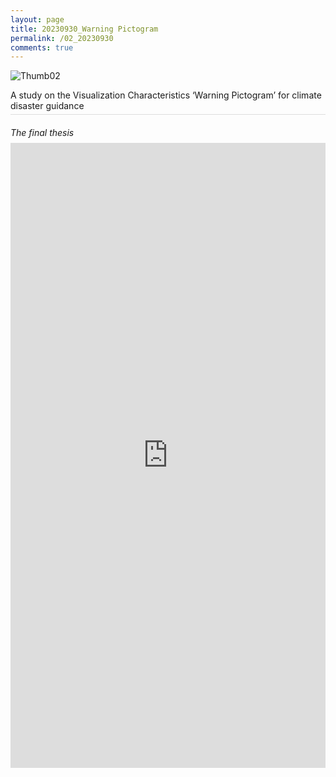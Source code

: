 ```yaml
---
layout: page
title: 20230930_Warning Pictogram
permalink: /02_20230930
comments: true
---
```


<div class="row justify-content-between" style="">
    <div class="col-md-12">
        <div style="border-bottom:1px solid #ddd;margin-bottom:1rem;">
            <img src="{{site.baseurl}}/assets/images/Thumb/02Thumb_1.jpg" alt="Thumb02" />
            <p style="margin-bottom:0.3rem;">A study on the Visualization Characteristics ‘Warning Pictogram’ for climate disaster guidance</p>
        </div>
        <div>
            <h6 style="margin-bottom:0.5rem;">The final thesis</h6>
            <iframe src="https://docs.google.com/gview?url=https://infovizlab.github.io{{site.baseurl}}/pdf_file/Warning Pictogram.pdf&embedded=true" title="example" width="100%" height="1000" frameborder="0"></iframe>
        </div>
    </div>
</div>